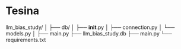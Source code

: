 # Tesina

llm_bias_study/
│
├── db/
│   ├── __init__.py
│   ├── connection.py
│   └── models.py
│
├── main.py
├── llm_bias_study.db
├── main.py
└── requirements.txt


